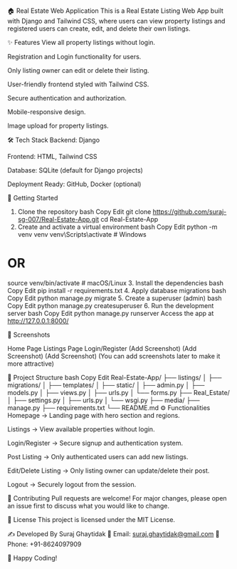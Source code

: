 🏠 Real Estate Web Application
This is a Real Estate Listing Web App built with Django and Tailwind CSS, where users can view property listings and registered users can create, edit, and delete their own listings.

✨ Features
View all property listings without login.

Registration and Login functionality for users.

Only listing owner can edit or delete their listing.

User-friendly frontend styled with Tailwind CSS.

Secure authentication and authorization.

Mobile-responsive design.

Image upload for property listings.

🛠️ Tech Stack
Backend: Django

Frontend: HTML, Tailwind CSS

Database: SQLite (default for Django projects)

Deployment Ready: GitHub, Docker (optional)

🚀 Getting Started
1. Clone the repository
bash
Copy
Edit
git clone https://github.com/suraj-sg-007/Real-Estate-App.git
cd Real-Estate-App
2. Create and activate a virtual environment
bash
Copy
Edit
python -m venv venv
venv\Scripts\activate  # Windows
# OR
source venv/bin/activate  # macOS/Linux
3. Install the dependencies
bash
Copy
Edit
pip install -r requirements.txt
4. Apply database migrations
bash
Copy
Edit
python manage.py migrate
5. Create a superuser (admin)
bash
Copy
Edit
python manage.py createsuperuser
6. Run the development server
bash
Copy
Edit
python manage.py runserver
Access the app at http://127.0.0.1:8000/

📸 Screenshots

Home Page	Listings Page	Login/Register
(Add Screenshot)	(Add Screenshot)	(Add Screenshot)
(You can add screenshots later to make it more attractive)

📂 Project Structure
bash
Copy
Edit
Real-Estate-App/
├── listings/
│   ├── migrations/
│   ├── templates/
│   ├── static/
│   ├── admin.py
│   ├── models.py
│   ├── views.py
│   ├── urls.py
│   └── forms.py
├── Real_Estate/
│   ├── settings.py
│   ├── urls.py
│   └── wsgi.py
├── media/
├── manage.py
├── requirements.txt
└── README.md
⚙️ Functionalities
Homepage → Landing page with hero section and regions.

Listings → View available properties without login.

Login/Register → Secure signup and authentication system.

Post Listing → Only authenticated users can add new listings.

Edit/Delete Listing → Only listing owner can update/delete their post.

Logout → Securely logout from the session.

🙌 Contributing
Pull requests are welcome!
For major changes, please open an issue first to discuss what you would like to change.

📜 License
This project is licensed under the MIT License.

✍️ Developed By
Suraj Ghaytidak
📧 Email: suraj.ghaytidak@gmail.com
📱 Phone: +91-8624097909

🚀 Happy Coding!
